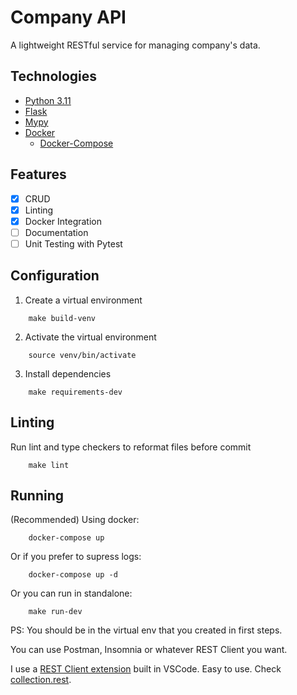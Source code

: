 # Company API

A lightweight RESTful service for managing company's data.

## Technologies

- [Python 3.11](https://www.python.org/)
- [Flask](https://flask.palletsprojects.com/en/2.3.x/)
- [Mypy](https://mypy-lang.org/)
- [Docker](https://www.docker.com/)
  - [Docker-Compose](https://docs.docker.com/compose/)

## Features

- [x] CRUD
- [x] Linting
- [x] Docker Integration
- [ ] Documentation
- [ ] Unit Testing with Pytest

## Configuration

1. Create a virtual environment

```shell
    make build-venv
```

2. Activate the virtual environment

```shell
    source venv/bin/activate
```

3. Install dependencies

```shell
    make requirements-dev 
```

## Linting

Run lint and type checkers to reformat files before commit

```shell
    make lint
```

## Running

(Recommended) Using docker:
```shell
    docker-compose up
```

Or if you prefer to supress logs:
```shell
    docker-compose up -d
```

Or you can run in standalone:

```shell
    make run-dev
```

PS: You should be in the virtual env that you created in first steps.

You can use Postman, Insomnia or whatever REST Client you want.

I use a [REST Client extension](https://marketplace.visualstudio.com/items?itemName=humao.rest-client) built in VSCode. Easy to use. Check [collection.rest](/backend/collection.rest).


